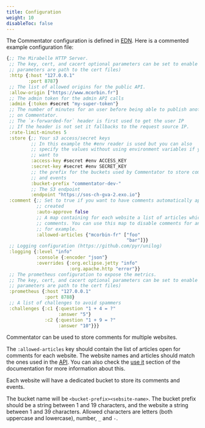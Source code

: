 ```yaml
---
title: Configuration
weight: 10
disableToc: false
---
```


The Commentator configuration is defined in [EDN](https://github.com/edn-format/edn).
Here is a commented example configuration file:

```clojure
{;; The Mirabelle HTTP Server.
 ;; The key, cert, and cacert optional parameters can be set to enable TLS (the
 ;; parameters are path to the cert files)
 :http {:host "127.0.0.1"
        :port 8787}
 ;; The list of allowed origins for the public API.
 :allow-origin ["https://www.mcorbin.fr"]
 ;; The admin token for the admin API calls
 :admin {:token #secret "my-super-token"}
 ;; The number of minutes for an user before being able to publish another comment
 ;; on Commentator.
 ;; The `x-forwarded-for` header is first used to get the user IP
 ;; If the header is not set it fallbacks to the request source IP.
 :rate-limit-minutes 5
 :store {;; Your s3 access/secret keys
         ;; In this example the #env reader is used but you can also
         ;; specify the values without using environment variables if you
         ;; want to
         :access-key #secret #env ACCESS_KEY
         :secret-key #secret #env SECRET_KEY
         ;; the prefix for the buckets used by Commentator to store comments
         ;; and events
         :bucket-prefix "commentator-dev-"
         ;; The S3 endpoint
         :endpoint "https://sos-ch-gva-2.exo.io"}
 :comment {;; Set to true if you want to have comments automatically approved once
           ;; created
           :auto-approve false
           ;; A map containing for each website a list of articles which can receive
           ;; comments. You can use this map to disable comments for an article
           ;; for example.
           :allowed-articles {"mcorbin-fr" ["foo"
                                            "bar"]}}
 ;; Logging configuration (https://github.com/pyr/unilog)
 :logging {:level "info"
           :console {:encoder "json"}
           :overrides {:org.eclipse.jetty "info"
                       :org.apache.http "error"}}
 ;; The prometheus configuration to expose the metrics.
 ;; The key, cert, and cacert optional parameters can be set to enable TLS (the
 ;; parameters are path to the cert files)
 :prometheus {:host "127.0.0.1"
              :port 8788}
 ;; A list of challenges to avoid spammers
 :challenges {:c1 {:question "1 + 4 = ?"
                   :answer "5"}
              :c2 {:question "1 + 9 = ?"
                   :answer "10"}}}
```

Commentator can be used to store comments for multiple websites.

The `:allowed-articles` key should contain the list of articles open for comments for each website. The website names and articles should match the ones used in the [API](/api/comments/). You can also check the [use it](/howto/use-it/) section of the documentation for more information about this.

Each website will have a dedicated bucket to store its comments and events.

The bucket name will be `<bucket-prefix><sebsite-name>`. The bucket prefix should be a string between 1 and 19 characters, and the website a string between 1 and 39 characters. Allowed characters are letters (both uppercase and lowercase), number, `_` and `-`.
